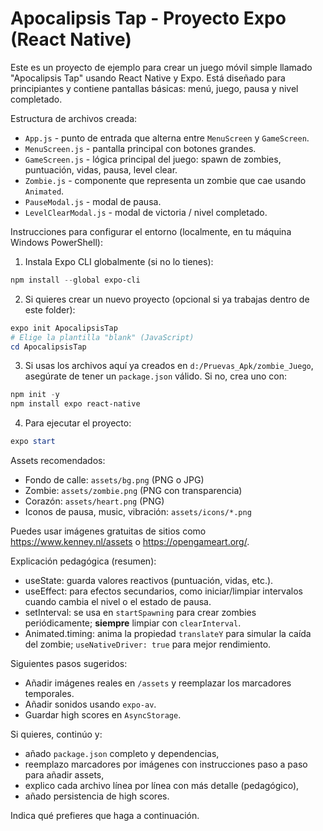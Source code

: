 # Apocalipsis Tap - Proyecto Expo (React Native)

Este es un proyecto de ejemplo para crear un juego móvil simple llamado "Apocalipsis Tap" usando React Native y Expo. Está diseñado para principiantes y contiene pantallas básicas: menú, juego, pausa y nivel completado.

Estructura de archivos creada:
- `App.js` - punto de entrada que alterna entre `MenuScreen` y `GameScreen`.
- `MenuScreen.js` - pantalla principal con botones grandes.
- `GameScreen.js` - lógica principal del juego: spawn de zombies, puntuación, vidas, pausa, level clear.
- `Zombie.js` - componente que representa un zombie que cae usando `Animated`.
- `PauseModal.js` - modal de pausa.
- `LevelClearModal.js` - modal de victoria / nivel completado.

Instrucciones para configurar el entorno (localmente, en tu máquina Windows PowerShell):

1) Instala Expo CLI globalmente (si no lo tienes):

```powershell
npm install --global expo-cli
```

2) Si quieres crear un nuevo proyecto (opcional si ya trabajas dentro de este folder):

```powershell
expo init ApocalipsisTap
# Elige la plantilla "blank" (JavaScript)
cd ApocalipsisTap
```

3) Si usas los archivos aquí ya creados en `d:/Pruevas_Apk/zombie_Juego`, asegúrate de tener un `package.json` válido. Si no, crea uno con:

```powershell
npm init -y
npm install expo react-native
```

4) Para ejecutar el proyecto:

```powershell
expo start
```

Assets recomendados:
- Fondo de calle: `assets/bg.png` (PNG o JPG)
- Zombie: `assets/zombie.png` (PNG con transparencia)
- Corazón: `assets/heart.png` (PNG)
- Iconos de pausa, music, vibración: `assets/icons/*.png`

Puedes usar imágenes gratuitas de sitios como https://www.kenney.nl/assets o https://opengameart.org/.

Explicación pedagógica (resumen):
- useState: guarda valores reactivos (puntuación, vidas, etc.).
- useEffect: para efectos secundarios, como iniciar/limpiar intervalos cuando cambia el nivel o el estado de pausa.
- setInterval: se usa en `startSpawning` para crear zombies periódicamente; **siempre** limpiar con `clearInterval`.
- Animated.timing: anima la propiedad `translateY` para simular la caída del zombie; `useNativeDriver: true` para mejor rendimiento.

Siguientes pasos sugeridos:
- Añadir imágenes reales en `/assets` y reemplazar los marcadores temporales.
- Añadir sonidos usando `expo-av`.
- Guardar high scores en `AsyncStorage`.

Si quieres, continúo y:
- añado `package.json` completo y dependencias,
- reemplazo marcadores por imágenes con instrucciones paso a paso para añadir assets,
- explico cada archivo línea por línea con más detalle (pedagógico),
- añado persistencia de high scores.

Indica qué prefieres que haga a continuación.